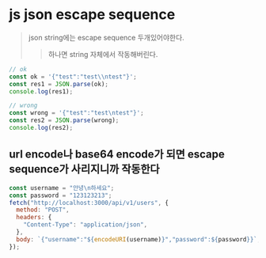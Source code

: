 # js json escape sequence

> json string에는 escape sequence 두개있어야한다.
>
> > 하나면 string 자체에서 작동해버린다.

```js
// ok
const ok = '{"test":"test\\ntest"}';
const res1 = JSON.parse(ok);
console.log(res1);

// wrong
const wrong = '{"test":"test\ntest"}';
const res2 = JSON.parse(wrong);
console.log(res2);
```

## url encode나 base64 encode가 되면 escape sequence가 사리지니까 작동한다

```js
const username = "안녕\n하세요";
const password = "123123213";
fetch("http://localhost:3000/api/v1/users", {
  method: "POST",
  headers: {
    "Content-Type": "application/json",
  },
  body: `{"username":"${encodeURI(username)}","password":${password}}`,
});
```

